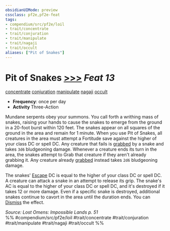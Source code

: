 ```yaml
---
obsidianUIMode: preview
cssclass: pf2e,pf2e-feat
tags:
- compendium/src/pf2e/loil
- trait/concentrate
- trait/conjuration
- trait/manipulate
- trait/nagaji
- trait/occult
aliases: ["Pit of Snakes"]
---
```

# Pit of Snakes  [>>>](rules/core-rulebook/chapter-9-playing-the-game.md#Actions "Three-Action") *Feat 13*  
[concentrate](rules/traits/concentrate.md)  [conjuration](rules/traits/conjuration.md)  [manipulate](rules/traits/manipulate.md)  [nagaji](rules/traits/nagaji-loil.md)  [occult](rules/traits/occult.md)  

- **Frequency**: once per day
- **Activity** Three-Action

Mundane serpents obey your summons. You call forth a writhing mass of snakes, raising your hands to cause the snakes to emerge from the ground in a 20-foot burst within 120 feet. The snakes appear on all squares of the ground in the area and remain for 1 minute. When you use Pit of Snakes, all creatures in the area must attempt a Fortitude save against the higher of your class DC or spell DC. Any creature that fails is [grabbed](rules/conditions.md#Grabbed) by a snake and takes `3d6` bludgeoning damage. Whenever a creature ends its turn in the area, the snakes attempt to Grab that creature if they aren't already grabbing it. Any creature already [grabbed](rules/conditions.md#Grabbed) instead takes `2d6` bludgeoning damage.

The snakes' [Escape](rules/actions/escape.md) DC is equal to the higher of your class DC or spell DC. A creature can attack a snake in an attempt to release its grip. The snake's AC is equal to the higher of your class DC or spell DC, and it's destroyed if it takes 12 or more damage. Even if a specific snake is destroyed, additional snakes continue to cavort in the area until the duration ends. You can [Dismiss](rules/actions/dismiss.md) the effect.

*Source: Lost Omens: Impossible Lands p. 51*  
%% #compendium/src/pf2e/loil #trait/concentrate #trait/conjuration #trait/manipulate #trait/nagaji #trait/occult %%